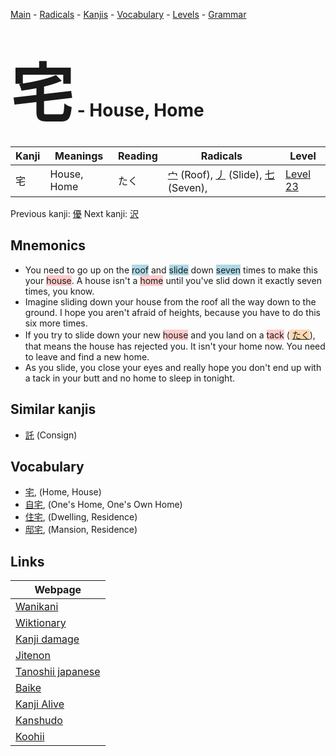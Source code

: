 <style> bigfont {font-size: 100px}</style>
[Main](../README.md) -
[Radicals](../radicals.md) -
[Kanjis](../kanjis.md) -
[Vocabulary](../vocabulary.md) -
[Levels](../levels.md) -
[Grammar](../grammar.md)
# <bigfont> 宅</bigfont> - House, Home 

| Kanji | Meanings | Reading | Radicals | Level |
| --- | --- | --- | --- | --- |
| 宅 | House, Home | たく | [宀](../radicals/宀.md) (Roof), [丿](../radicals/丿.md) (Slide), [七](../radicals/七.md) (Seven),  | [Level 23](../levels/wk_level23.md) |

Previous kanji: [優](優.md) Next kanji: [沢](沢.md) 

## Mnemonics
 * You need to go up on the <span style="background-color:#ADD8E6"> roof</span> and <span style="background-color:#ADD8E6"> slide</span> down <span style="background-color:#ADD8E6"> seven</span> times to make this your <span style="background-color:#ffcccb"> house</span>. A house isn't a <span style="background-color:#ffcccb"> home</span> until you've slid down it exactly seven times, you know.
* Imagine sliding down your house from the roof all the way down to the ground. I hope you aren't afraid of heights, because you have to do this six more times.
* If you try to slide down your new <span style="background-color:#ffcccb"> house</span> and you land on a <span style="background-color:#ffcccb"> tack</span> (<span style="background-color:#fed8b1"> [たく](https://jisho.org/search/たく)</span>), that means the house has rejected you. It isn't your home now. You need to leave and find a new home.
* As you slide, you close your eyes and really hope you don't end up with a tack in your butt and no home to sleep in tonight.


## Similar kanjis
 * [託](託.md) (Consign)


## Vocabulary
 * [宅](../vocabulary/宅.md), (Home, House)
* [自宅](../vocabulary/宅.md), (One's Home, One's Own Home)
* [住宅](../vocabulary/宅.md), (Dwelling, Residence)
* [邸宅](../vocabulary/宅.md), (Mansion, Residence)



## Links 

| Webpage |
| --- |
| [Wanikani          ](https://www.wanikani.com/kanji/宅) |
| [Wiktionary        ](https://en.wiktionary.org/wiki/宅) |
| [Kanji damage      ](http://www.kanjidamage.com/kanji/search?utf8=✓&q=宅) |
| [Jitenon           ](https://jitenon.com/kanji/宅) |
| [Tanoshii japanese ](https://www.tanoshiijapanese.com/dictionary/kanji.cfm?k=宅) |
| [Baike             ](https://baike.baidu.com/item/宅) |
| [Kanji Alive       ](https://app.kanjialive.com/宅) |
| [Kanshudo          ](https://www.kanshudo.com/searchmn?q=宅) |
| [Koohii            ](https://kanji.koohii.com/study/kanji/宅) |
